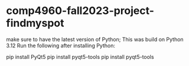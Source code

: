 ﻿# comp4960-fall2023-project-findmyspot
make sure to have the latest version of Python; This was build on Python 3.12
Run the following after installing Python: 

pip install PyQt5
pip install pyqt5-tools
pip install pyqt5-tools

